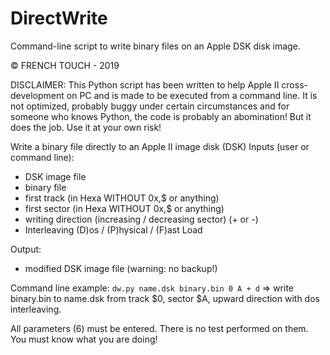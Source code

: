 # DirectWrite
Command-line script to write binary files on an Apple DSK disk image.

© FRENCH TOUCH - 2019

DISCLAIMER: 
This Python script has been written to help Apple II cross-development on PC and is made to be executed from a command line. 
It is not optimized, probably buggy under certain circumstances and for someone who knows Python, the code is probably an abomination!
But it does the job. Use it at your own risk!


Write a binary file directly to an Apple II image disk (DSK)
Inputs (user or command line):
- DSK image file
- binary file
- first track  (in Hexa WITHOUT 0x,$ or anything)
- first sector (in Hexa WITHOUT 0x,$ or anything)
- writing direction (increasing / decreasing sector) (+ or -)
- Interleaving (D)os / (P)hysical / (F)ast Load

Output:
- modified DSK image file (warning: no backup!)

Command line example: `dw.py name.dsk binary.bin 0 A + d`
=> write binary.bin to name.dsk from track $0, sector $A, upward direction with dos interleaving.

All parameters (6) must be entered. There is no test performed on them.
You must know what you are doing!
